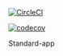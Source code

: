 [![CircleCI](https://circleci.com/bb/zazularenan/standard-app.svg?style=svg)](https://circleci.com/bb/zazularenan/standard-app)

[![codecov](https://codecov.io/bb/zazularenan/standard-app/branch/master/graph/badge.svg?token=eCbbvVVqpe)](https://codecov.io/bb/zazularenan/standard-app)

Standard-app